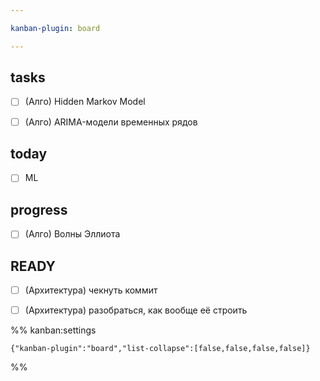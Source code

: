 ```yaml
---

kanban-plugin: board

---
```


## tasks

- [ ] (Алго) Hidden Markov Model
- [ ] (Алго) ARIMA-модели временных рядов


## today

- [ ] ML


## progress

- [ ] (Алго) Волны Эллиота


## READY

- [ ] (Архитектура) чекнуть коммит
- [ ] (Архитектура) разобраться, как вообще её строить




%% kanban:settings
```
{"kanban-plugin":"board","list-collapse":[false,false,false,false]}
```
%%